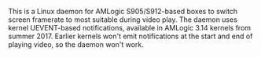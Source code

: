 This is a Linux daemon for AMLogic S905/S912-based boxes to switch
screen framerate to most suitable during video play. The daemon uses
kernel UEVENT-based notifications, available in AMLogic 3.14 kernels
from summer 2017. Earlier kernels won't emit notifications at the start
and end of playing video, so the daemon won't work.
